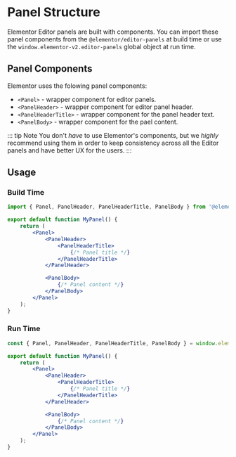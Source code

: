 # Panel Structure

<Badge type="tip" vertical="top" text="Elementor Core" /> <Badge type="warning" vertical="top" text="Intermediate" />

Elementor Editor panels are built with components. You can import these panel components from the `@elementor/editor-panels` at build time or use the `window.elementor-v2.editor-panels` global object at run time.

## Panel Components

Elementor uses the folowing panel components:

- `<Panel>` - wrapper component for editor panels.
- `<PanelHeader>` - wrapper component for editor panel header.
- `<PanelHeaderTitle>` - wrapper component for the panel header text.
- `<PanelBody>` - wrapper component for the pael content.

::: tip Note
You don't _have_ to use Elementor's components, but we _highly_ recommend using them in order to keep consistency across all the Editor panels and have better UX for the users.
:::

## Usage

### Build Time

```jsx
import { Panel, PanelHeader, PanelHeaderTitle, PanelBody } from '@elementor/editor-panels';

export default function MyPanel() {
	return (
		<Panel>
			<PanelHeader>
				<PanelHeaderTitle>
					{/* Panel title */}
				</PanelHeaderTitle>
			</PanelHeader>

			<PanelBody>
				{/* Panel content */}
			</PanelBody>
		</Panel>
	);
}
```

### Run Time

```jsx
const { Panel, PanelHeader, PanelHeaderTitle, PanelBody } = window.elementor-v2.editorPanels;

export default function MyPanel() {
	return (
		<Panel>
			<PanelHeader>
				<PanelHeaderTitle>
					{/* Panel title */}
				</PanelHeaderTitle>
			</PanelHeader>

			<PanelBody>
				{/* Panel content */}
			</PanelBody>
		</Panel>
	);
}
```
